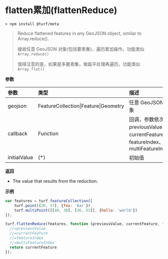 # flatten累加(flattenReduce)

```
> npm install @turf/meta
```

> Reduce flattened features in any GeoJSON object, similar to Array.reduce().
>
> 接收任意 GeoJSON 对象(包括要素集)，遍历累加操作。功能类似 `Array.reduce()`
>
> 值得注意的是，如果是多要素集，做扁平处理再遍历，功能类似 `Array.flat()`

**参数**

| 参数         | 类型                                 | 描述                                                         |
| :----------- | :----------------------------------- | :----------------------------------------------------------- |
| geojson      | FeatureCollection\|Feature\|Geometry | 任意 GeoJSON 对象                                            |
| callback     | Function                             | 回调，参数依次是 previousValue、currentFeature、featureIndex、multiFeatureIndex |
| initialValue | (*)                                  | 初始值                                                       |

**返回**

- The value that results from the reduction.

**示例**

```js
var features = turf.featureCollection([
    turf.point([26, 37], {foo: 'bar'}),
    turf.multiPoint([[40, 30], [36, 53]], {hello: 'world'})
]);

turf.flattenReduce(features, function (previousValue, currentFeature, featureIndex, multiFeatureIndex) {
  //=previousValue
  //=currentFeature
  //=featureIndex
  //=multiFeatureIndex
  return currentFeature
});
```